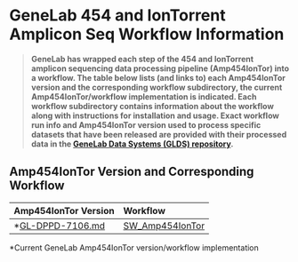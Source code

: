 # GeneLab 454 and IonTorrent Amplicon Seq Workflow Information

> **GeneLab has wrapped each step of the 454 and IonTorrent amplicon sequencing data processing pipeline (Amp454IonTor) into a workflow. The table below lists (and links to) each Amp454IonTor version and the corresponding workflow subdirectory, the current Amp454IonTor/workflow implementation is indicated. Each workflow subdirectory contains information about the workflow along with instructions for installation and usage. Exact workflow run info and Amp454IonTor version used to process specific datasets that have been released are provided with their processed data in the [GeneLab Data Systems (GLDS) repository](https://genelab-data.ndc.nasa.gov/genelab/projects).**  

## Amp454IonTor Version and Corresponding Workflow

|Amp454IonTor Version|Workflow|
|:-------------------|:-------|
|*[GL-DPPD-7106.md](../Pipeline_GL-DPPD-7106_Versions/GL-DPPD-7106.md)|[SW_Amp454IonTor](SW_Amp454IonTor)|

*Current GeneLab Amp454IonTor version/workflow implementation
